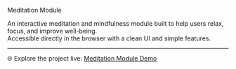 Meditation Module

An interactive meditation and mindfulness module built to help users relax, focus, and improve well-being.  
Accessible directly in the browser with a clean UI and simple features.  

---
🌐 Explore the project live: [Meditation Module Demo](https://emily-64.github.io/Meditation/)

